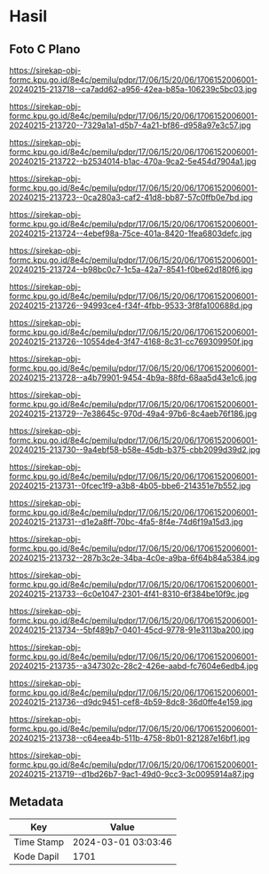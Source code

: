 # Hasil

## Foto C Plano

https://sirekap-obj-formc.kpu.go.id/8e4c/pemilu/pdpr/17/06/15/20/06/1706152006001-20240215-213718--ca7add62-a956-42ea-b85a-106239c5bc03.jpg

https://sirekap-obj-formc.kpu.go.id/8e4c/pemilu/pdpr/17/06/15/20/06/1706152006001-20240215-213720--7329a1a1-d5b7-4a21-bf86-d958a97e3c57.jpg

https://sirekap-obj-formc.kpu.go.id/8e4c/pemilu/pdpr/17/06/15/20/06/1706152006001-20240215-213722--b2534014-b1ac-470a-9ca2-5e454d7904a1.jpg

https://sirekap-obj-formc.kpu.go.id/8e4c/pemilu/pdpr/17/06/15/20/06/1706152006001-20240215-213723--0ca280a3-caf2-41d8-bb87-57c0ffb0e7bd.jpg

https://sirekap-obj-formc.kpu.go.id/8e4c/pemilu/pdpr/17/06/15/20/06/1706152006001-20240215-213724--4ebef98a-75ce-401a-8420-1fea6803defc.jpg

https://sirekap-obj-formc.kpu.go.id/8e4c/pemilu/pdpr/17/06/15/20/06/1706152006001-20240215-213724--b98bc0c7-1c5a-42a7-8541-f0be62d180f6.jpg

https://sirekap-obj-formc.kpu.go.id/8e4c/pemilu/pdpr/17/06/15/20/06/1706152006001-20240215-213726--94993ce4-f34f-4fbb-9533-3f8fa100688d.jpg

https://sirekap-obj-formc.kpu.go.id/8e4c/pemilu/pdpr/17/06/15/20/06/1706152006001-20240215-213726--10554de4-3f47-4168-8c31-cc769309950f.jpg

https://sirekap-obj-formc.kpu.go.id/8e4c/pemilu/pdpr/17/06/15/20/06/1706152006001-20240215-213728--a4b79901-9454-4b9a-88fd-68aa5d43e1c6.jpg

https://sirekap-obj-formc.kpu.go.id/8e4c/pemilu/pdpr/17/06/15/20/06/1706152006001-20240215-213729--7e38645c-970d-49a4-97b6-8c4aeb76f186.jpg

https://sirekap-obj-formc.kpu.go.id/8e4c/pemilu/pdpr/17/06/15/20/06/1706152006001-20240215-213730--9a4ebf58-b58e-45db-b375-cbb2099d39d2.jpg

https://sirekap-obj-formc.kpu.go.id/8e4c/pemilu/pdpr/17/06/15/20/06/1706152006001-20240215-213731--0fcec1f9-a3b8-4b05-bbe6-214351e7b552.jpg

https://sirekap-obj-formc.kpu.go.id/8e4c/pemilu/pdpr/17/06/15/20/06/1706152006001-20240215-213731--d1e2a8ff-70bc-4fa5-8f4e-74d6f19a15d3.jpg

https://sirekap-obj-formc.kpu.go.id/8e4c/pemilu/pdpr/17/06/15/20/06/1706152006001-20240215-213732--287b3c2e-34ba-4c0e-a9ba-6f64b84a5384.jpg

https://sirekap-obj-formc.kpu.go.id/8e4c/pemilu/pdpr/17/06/15/20/06/1706152006001-20240215-213733--6c0e1047-2301-4f41-8310-6f384be10f9c.jpg

https://sirekap-obj-formc.kpu.go.id/8e4c/pemilu/pdpr/17/06/15/20/06/1706152006001-20240215-213734--5bf489b7-0401-45cd-9778-91e3113ba200.jpg

https://sirekap-obj-formc.kpu.go.id/8e4c/pemilu/pdpr/17/06/15/20/06/1706152006001-20240215-213735--a347302c-28c2-426e-aabd-fc7604e6edb4.jpg

https://sirekap-obj-formc.kpu.go.id/8e4c/pemilu/pdpr/17/06/15/20/06/1706152006001-20240215-213736--d9dc9451-cef8-4b59-8dc8-36d0ffe4e159.jpg

https://sirekap-obj-formc.kpu.go.id/8e4c/pemilu/pdpr/17/06/15/20/06/1706152006001-20240215-213738--c64eea4b-511b-4758-8b01-821287e16bf1.jpg

https://sirekap-obj-formc.kpu.go.id/8e4c/pemilu/pdpr/17/06/15/20/06/1706152006001-20240215-213719--d1bd26b7-9ac1-49d0-9cc3-3c0095914a87.jpg


## Metadata

| Key        | Value               |
| ---------- | ------------------- |
| Time Stamp | 2024-03-01 03:03:46 |
| Kode Dapil | 1701                |



